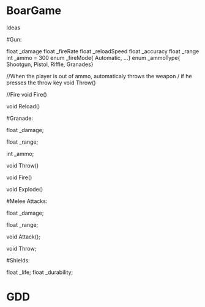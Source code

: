 # BoarGame

Ideas

#Gun:

float _damage
float _fireRate
float _reloadSpeed
float _accuracy
float _range
int _ammo = 300
enum _fireMode{ Automatic, ...}
enum _ammoType{ Shootgun, Pistol, Riffle, Granades}

//When the player is out of ammo, automaticaly throws the weapon / if he presses the throw key
void Throw()

//Fire
void Fire()

void Reload()

#Granade:

float _damage;

float _range;

int _ammo;

void Throw()

void Fire()

void Explode()

#Melee Attacks:

float _damage;

float _range;

void Attack();

void Throw;

#Shields:

float _life;
float _durability;




# GDD
